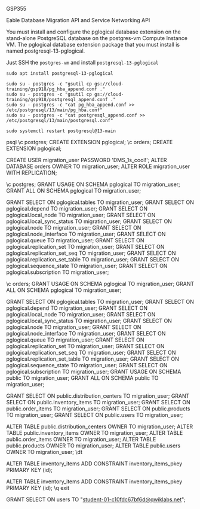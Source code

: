 GSP355

Eable Database Migration API and Service Networking API

You must install and configure the pglogical database extension on the stand-alone PostgreSQL database on the postgres-vm Compute Instance VM. The pglogical database extension package that you must install is named postgresql-13-pglogical.

Just SSH the ``postgres-vm`` and install ``postgresql-13-pglogical``

```
sudo apt install postgresql-13-pglogical
```

```
sudo su - postgres -c "gsutil cp gs://cloud-training/gsp918/pg_hba_append.conf ."
sudo su - postgres -c "gsutil cp gs://cloud-training/gsp918/postgresql_append.conf ."
sudo su - postgres -c "cat pg_hba_append.conf >> /etc/postgresql/13/main/pg_hba.conf"
sudo su - postgres -c "cat postgresql_append.conf >> /etc/postgresql/13/main/postgresql.conf"

sudo systemctl restart postgresql@13-main
```

psql
\c postgres;
CREATE EXTENSION pglogical;
\c orders;
CREATE EXTENSION pglogical;



CREATE USER migration_user PASSWORD 'DMS_1s_cool!';
ALTER DATABASE orders OWNER TO migration_user;
ALTER ROLE migration_user WITH REPLICATION;


\c postgres;
GRANT USAGE ON SCHEMA pglogical TO migration_user;
GRANT ALL ON SCHEMA pglogical TO migration_user;

GRANT SELECT ON pglogical.tables TO migration_user;
GRANT SELECT ON pglogical.depend TO migration_user;
GRANT SELECT ON pglogical.local_node TO migration_user;
GRANT SELECT ON pglogical.local_sync_status TO migration_user;
GRANT SELECT ON pglogical.node TO migration_user;
GRANT SELECT ON pglogical.node_interface TO migration_user;
GRANT SELECT ON pglogical.queue TO migration_user;
GRANT SELECT ON pglogical.replication_set TO migration_user;
GRANT SELECT ON pglogical.replication_set_seq TO migration_user;
GRANT SELECT ON pglogical.replication_set_table TO migration_user;
GRANT SELECT ON pglogical.sequence_state TO migration_user;
GRANT SELECT ON pglogical.subscription TO migration_user;


\c orders;
GRANT USAGE ON SCHEMA pglogical TO migration_user;
GRANT ALL ON SCHEMA pglogical TO migration_user;

GRANT SELECT ON pglogical.tables TO migration_user;
GRANT SELECT ON pglogical.depend TO migration_user;
GRANT SELECT ON pglogical.local_node TO migration_user;
GRANT SELECT ON pglogical.local_sync_status TO migration_user;
GRANT SELECT ON pglogical.node TO migration_user;
GRANT SELECT ON pglogical.node_interface TO migration_user;
GRANT SELECT ON pglogical.queue TO migration_user;
GRANT SELECT ON pglogical.replication_set TO migration_user;
GRANT SELECT ON pglogical.replication_set_seq TO migration_user;
GRANT SELECT ON pglogical.replication_set_table TO migration_user;
GRANT SELECT ON pglogical.sequence_state TO migration_user;
GRANT SELECT ON pglogical.subscription TO migration_user;
GRANT USAGE ON SCHEMA public TO migration_user;
GRANT ALL ON SCHEMA public TO migration_user;

GRANT SELECT ON public.distribution_centers TO migration_user;
GRANT SELECT ON public.inventory_items TO migration_user;
GRANT SELECT ON public.order_items TO migration_user;
GRANT SELECT ON public.products TO migration_user;
GRANT SELECT ON public.users TO migration_user;

ALTER TABLE public.distribution_centers OWNER TO migration_user;
ALTER TABLE public.inventory_items OWNER TO migration_user;
ALTER TABLE public.order_items OWNER TO migration_user;
ALTER TABLE public.products OWNER TO migration_user;
ALTER TABLE public.users OWNER TO migration_user;
\dt



ALTER TABLE inventory_items ADD CONSTRAINT inventory_items_pkey PRIMARY KEY (id);

ALTER TABLE inventory_items ADD CONSTRAINT inventory_items_pkey PRIMARY KEY (id);
\q
exit

GRANT SELECT ON users TO "student-01-c10fdc67bf6d@qwiklabs.net";